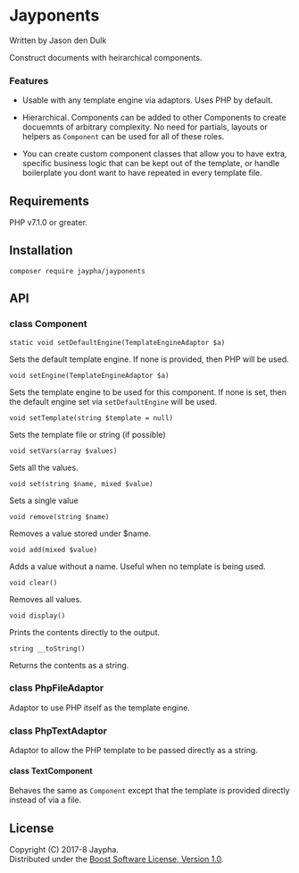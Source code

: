 # Jayponents

Written by Jason den Dulk

Construct documents with heirarchical components.

### Features

- Usable with any template engine via adaptors. Uses PHP by default.

- Hierarchical. Components can be added to other Components
to create docuemnts of arbitrary complexity. No need for partials, layouts or
helpers as `Component` can be used for all of these roles.

- You can create custom component classes that allow you to have extra,
specific business logic that can be kept out of the template, or
handle boilerplate you dont want to have repeated in every template file.


## Requirements

PHP v7.1.0 or greater.

## Installation

```
composer require jaypha/jayponents
```

## API

### class Component

`static void setDefaultEngine(TemplateEngineAdaptor $a)`

Sets the default template engine. If none is provided, then PHP will be used.

`void setEngine(TemplateEngineAdaptor $a)`

Sets the template engine to be used for this component. If none is set, then
the default engine set via `setDefaultEngine` will be used.

`void setTemplate(string $template = null)`

Sets the template file or string (if possible)

`void setVars(array $values)`

Sets all the values.

`void set(string $name, mixed $value)`

Sets a single value

`void remove(string $name)`

Removes a value stored under $name.

`void add(mixed $value)`

Adds a value without a name. Useful when no template is being used.

`void clear()`

Removes all values.

`void display()`

Prints the contents directly to the output.

`string __toString()`

Returns the contents as a string.

### class PhpFileAdaptor

Adaptor to use PHP itself as the template engine.

### class PhpTextAdaptor

Adaptor to allow the PHP template to be passed directly as a string.

#### class TextComponent

Behaves the same as `Component` except that the template is provided directly
instead of via a file.

## License

Copyright (C) 2017-8 Jaypha.  
Distributed under the [Boost Software License, Version 1.0](https://www.boost.org/LICENSE_1_0.txt).

